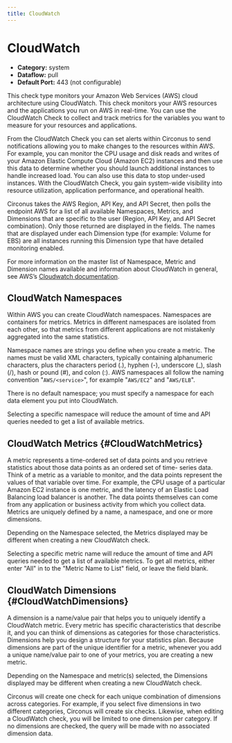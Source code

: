```yaml
---
title: CloudWatch
---
```


# CloudWatch

 * **Category:** system
 * **Dataflow:** pull
 * **Default Port:** 443 (not configurable)

This check type monitors your Amazon Web Services (AWS) cloud architecture using CloudWatch. This check monitors your AWS resources and the applications you run on AWS in real-time. You can use the CloudWatch Check to collect and track metrics for the variables you want to measure for your resources and applications.

From the CloudWatch Check you can set alerts within Circonus to send notifications allowing you to make changes to the resources within AWS. For example, you can monitor the CPU usage and disk reads and writes of your Amazon Elastic Compute Cloud (Amazon EC2) instances and then use this data to determine whether you should launch additional instances to handle increased load. You can also use this data to stop under-used instances. With the CloudWatch Check, you gain system-wide visibility into resource utilization, application performance, and operational health.

Circonus takes the AWS Region, API Key, and API Secret, then polls the endpoint AWS for a list of all available Namespaces, Metrics, and Dimensions that are specific to the user (Region, API Key, and API Secret combination). Only those returned are displayed in the fields. The names that are displayed under each Dimension type (for example: Volume for EBS) are all instances running this Dimension type that have detailed monitoring enabled.

For more information on the master list of Namespace, Metric and Dimension names available and information about CloudWatch in general, see AWS’s [Cloudwatch documentation](http://docs.aws.amazon.com/AmazonCloudWatch/latest/DeveloperGuide/CW_Support_For_AWS.html).

## CloudWatch Namespaces

Within AWS you can create CloudWatch namespaces. Namespaces are containers for metrics. Metrics in different namespaces are isolated from each other, so that metrics from different applications are not mistakenly aggregated into the same statistics.

Namespace names are strings you define when you create a metric. The names must be valid XML characters, typically containing alphanumeric characters, plus the characters period (.), hyphen (-), underscore (_), slash (/), hash or pound (#), and colon (:). AWS namespaces all follow the naming convention "`AWS/<service>`", for example "`AWS/EC2`" and "`AWS/ELB`".

There is no default namespace; you must specify a namespace for each data element you put into CloudWatch.

Selecting a specific namespace will reduce the amount of time and API queries needed to get a list of available metrics.

## CloudWatch Metrics {#CloudWatchMetrics}

A metric represents a time-ordered set of data points and you retrieve statistics about those data points as an ordered set of time- series data. Think of a metric as a variable to monitor, and the data points represent the values of that variable over time. For example, the CPU usage of a particular Amazon EC2 instance is one metric, and the latency of an Elastic Load Balancing load balancer is another. The data points themselves can come from any application or business activity from which you collect data. Metrics are uniquely defined by a name, a namespace, and one or more dimensions.

Depending on the Namespace selected, the Metrics displayed may be different when creating a new CloudWatch check.

Selecting a specific metric name will reduce the amount of time and API queries needed to get a list of available metrics. To get all metrics, either enter "All" in to the "Metric Name to List" field, or leave the field blank.

## CloudWatch Dimensions {#CloudWatchDimensions}

A dimension is a name/value pair that helps you to uniquely identify a CloudWatch metric. Every metric has specific characteristics that describe it, and you can think of dimensions as categories for those characteristics. Dimensions help you design a structure for your statistics plan. Because dimensions are part of the unique identifier for a metric, whenever you add a unique name/value pair to one of your metrics, you are creating a new metric.

Depending on the Namespace and metric(s) selected, the Dimensions displayed may be different when creating a new CloudWatch check.

Circonus will create one check for each unique combination of dimensions across categories. For example, if you select five dimensions in two different categories, Circonus will create six checks. Likewise, when editing a CloudWatch check, you will be limited to one dimension per category. If no dimensions are checked, the query will be made with no associated dimension data.
